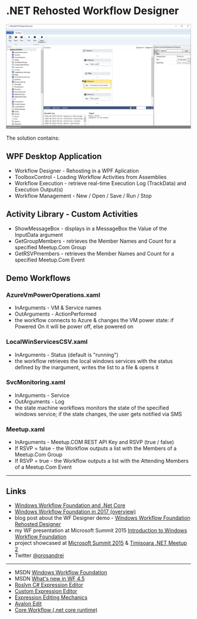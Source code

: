 # .NET Rehosted Workflow Designer #

![Alt text](rehosted-workflow-designer.png ".NET Rehosted Workflow Designer")

The solution contains:

## WPF Desktop Application ##
* Workflow Designer - Rehosting in a WPF Aplication 
* ToolboxControl - Loading Workflow Activities from Assemblies
* Workflow Execution - retrieve real-time Execution Log (TrackData) and Execution Output(s)
* Workflow Management - New / Open / Save / Run / Stop

## Activity Library - Custom Activities ##
* ShowMessageBox - displays in a MessageBox the Value of the InputData argument
* GetGroupMembers - retrieves the Member Names and Count for a specified Meetup.Com Group
* GetRSVPmembers - retrieves the Member Names and Count for a specified Meetup.Com Event

## Demo Workflows ##
### AzureVmPowerOperations.xaml ###
* InArguments - VM & Service names
* OutArguments - ActionPerformed
* the workflow connects to Azure & changes the VM power state: if Powered On it will be power off, else powered on

### LocalWinServicesCSV.xaml ###
* InArguments - Status (default is "running")
* the workflow retrieves the local windows services with the status defined by the inargument, writes the list to a file & opens it

### SvcMonitoring.xaml ###
* InArguments - Service
* OutArguments - Log
* the state machine workflows monitors the state of the specified windows service; if the state changes, the user gets notified via SMS

### Meetup.xaml ###
* InArguments - Meetup.COM REST API Key and RSVP (true / false)
* If RSVP = false - the Workflow outputs a list with the Members of a Meetup.Com Group
* If RSVP = true - the Workflow outputs a list with the Attending Members of a Meetup.Com Event

***

## Links ##

* [Windows Workflow Foundation and .Net Core](https://andreioros.com/blog/windows-workflow-foundation-net-core/)
* [Windows Workflow Foundation in 2017 (overview)](https://andreioros.com/blog/windows-workflow-foundation-2017/)
* blog post about the WF Designer demo - [Windows Workflow Foundation Rehosted Designer](http://andreioros.com/blog/windows-workflow-foundation-rehosted-designer/)
* my WF presentation at Microsoft Summit 2015 [Introduction to Windows Workflow Foundation](http://www.slideshare.net/orosandrei/windows-workflow-foundation-54773529)
* project showcased at [Microsoft Summit 2015](http://andreioros.com/blog/workflow-foundation-microsoft-summit/#more-92) & [Timisoara .NET Meetup 2](http://www.meetup.com/Timisoara-NET-Meetup/events/186254642/)
* Twitter [@orosandrei](http://twitter.com/orosandrei)

***

* MSDN [Windows Workflow Foundation](http://msdn.microsoft.com/en-us/library/dd489441(v=vs.110).aspx)
* MSDN [What's new in WF 4.5](https://msdn.microsoft.com/en-us/library/hh305677.aspx)
* [Roslyn C# Expression Editor](https://github.com/dmetzgar/wf-rehost-roslyn)
* [Custom Expression Editor](https://blogs.msdn.microsoft.com/cathyk/2009/11/05/implementing-a-custom-expression-editor/)
* [Expression Editing Mechanics](https://blogs.msdn.microsoft.com/cathyk/2009/11/09/expression-editing-mechanics/)
* [Avalon Edit](https://github.com/icsharpcode/AvalonEdit)
* [Core Workflow (.net core runtime)](https://github.com/UiPath/corewf)
